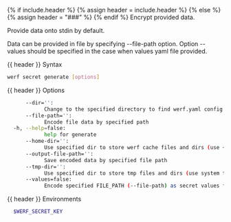 {% if include.header %}
{% assign header = include.header %}
{% else %}
{% assign header = "###" %}
{% endif %}
Encrypt provided data.

Provide data onto stdin by default.

Data can be provided in file by specifying --file-path option. Option --values should be specified 
in the case when values yaml file provided.

{{ header }} Syntax

```bash
werf secret generate [options]
```

{{ header }} Options

```bash
      --dir='':
            Change to the specified directory to find werf.yaml config
      --file-path='':
            Encode file data by specified path
  -h, --help=false:
            help for generate
      --home-dir='':
            Use specified dir to store werf cache files and dirs (use ~/.werf by default)
      --output-file-path='':
            Save encoded data by specified file path
      --tmp-dir='':
            Use specified dir to store tmp files and dirs (use system tmp dir by default)
      --values=false:
            Encode specified FILE_PATH (--file-path) as secret values file
```

{{ header }} Environments

```bash
  $WERF_SECRET_KEY  
```

